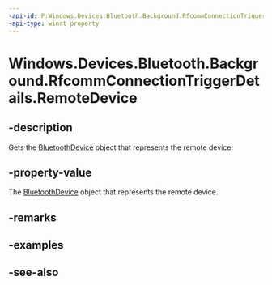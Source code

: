 ```yaml
---
-api-id: P:Windows.Devices.Bluetooth.Background.RfcommConnectionTriggerDetails.RemoteDevice
-api-type: winrt property
---
```


<!-- Property syntax
public Windows.Devices.Bluetooth.BluetoothDevice RemoteDevice { get; }
-->

# Windows.Devices.Bluetooth.Background.RfcommConnectionTriggerDetails.RemoteDevice

## -description
Gets the [BluetoothDevice](../windows.devices.bluetooth/bluetoothdevice.md) object that represents the remote device.

## -property-value
The [BluetoothDevice](../windows.devices.bluetooth/bluetoothdevice.md) object that represents the remote device.

## -remarks

## -examples

## -see-also
